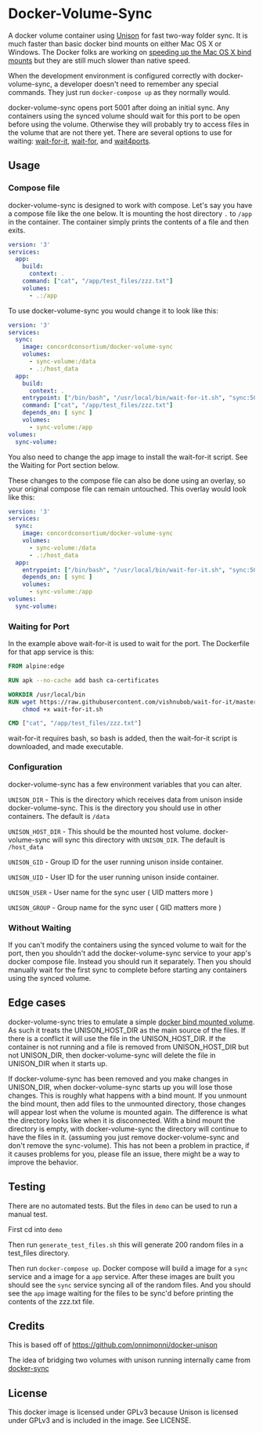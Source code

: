 # Docker-Volume-Sync
A docker volume container using [Unison](http://www.cis.upenn.edu/~bcpierce/unison/) for fast two-way folder sync. It is much faster than basic docker bind mounts on either Mac OS X or Windows.  The Docker folks are working on [speeding up the Mac OS X bind mounts](https://docs.docker.com/storage/bind-mounts/#configure-mount-consistency-for-macos) but they are still much slower than native speed.

When the development environment is configured correctly with docker-volume-sync, a developer doesn't need to remember any special commands. They just run `docker-compose up` as they normally would.

docker-volume-sync opens port 5001 after doing an initial sync. Any containers using the synced volume should wait for this port to be open before using the volume. Otherwise they will probably try to access files in the volume that are not there yet. There are several options to use for waiting: [wait-for-it](https://github.com/vishnubob/wait-for-it), [wait-for](https://github.com/eficode/wait-for), and [wait4ports](https://github.com/erikogan/wait4ports).

## Usage

### Compose file

docker-volume-sync is designed to work with compose. Let's say you have a compose file like the one below. It is mounting the host directory `.` to `/app` in the container. The container simply prints the contents of a file and then exits.

```yaml
version: '3'
services:
  app:
    build:
      context: .
    command: ["cat", "/app/test_files/zzz.txt"]
    volumes:
      - .:/app
```

To use docker-volume-sync you would change it to look like this:

```yaml
version: '3'
services:
  sync:
    image: concordconsortium/docker-volume-sync
    volumes:
      - sync-volume:/data
      - .:/host_data
  app:
    build:
      context: .
    entrypoint: ["/bin/bash", "/usr/local/bin/wait-for-it.sh", "sync:5001", "-s", "-t", "30", "--"]
    command: ["cat", "/app/test_files/zzz.txt"]
    depends_on: [ sync ]
    volumes:
      - sync-volume:/app
volumes:
  sync-volume:
```

You also need to change the app image to install the wait-for-it script. See the Waiting for Port section below.

These changes to the compose file can also be done using an overlay, so your original compose file can remain untouched. This overlay would look like this:

```yaml
version: '3'
services:
  sync:
    image: concordconsortium/docker-volume-sync
    volumes:
      - sync-volume:/data
      - .:/host_data
  app:
    entrypoint: ["/bin/bash", "/usr/local/bin/wait-for-it.sh", "sync:5001", "-s", "-t", "30", "--"]
    depends_on: [ sync ]
    volumes:
      - sync-volume:/app
volumes:
  sync-volume:
```

### Waiting for Port

In the example above wait-for-it is used to wait for the port. The Dockerfile for that app service is this:

```Dockerfile
FROM alpine:edge

RUN apk --no-cache add bash ca-certificates

WORKDIR /usr/local/bin
RUN wget https://raw.githubusercontent.com/vishnubob/wait-for-it/master/wait-for-it.sh && \
    chmod +x wait-for-it.sh

CMD ["cat", "/app/test_files/zzz.txt"]
```

wait-for-it requires bash, so bash is added, then the  wait-for-it script is downloaded, and made executable.

### Configuration

docker-volume-sync has a few environment variables that you can alter.

`UNISON_DIR` - This is the directory which receives data from unison inside docker-volume-sync. This is the directory you should use in other containers. The default is `/data`

`UNISON_HOST_DIR` - This should be the mounted host volume. docker-volume-sync will sync this directory with `UNISON_DIR`. The default is `/host_data`

`UNISON_GID` - Group ID for the user running unison inside container.

`UNISON_UID` - User ID for the user running unison inside container.

`UNISON_USER` - User name for the sync user ( UID matters more )

`UNISON_GROUP` - Group name for the sync user ( GID matters more )

### Without Waiting

If you can't modify the containers using the synced volume to wait for the port, then you shouldn't add the docker-volume-sync service to your app's docker compose file.  Instead you should run it separately. Then you should manually wait for the first sync to complete before starting any containers using the synced volume.

## Edge cases

docker-volume-sync tries to emulate a simple [docker bind mounted volume](https://docs.docker.com/storage/bind-mounts/). As such it treats the UNISON_HOST_DIR as the main source of the files. If there is a conflict it will use the file in the UNISON_HOST_DIR.  If the container is not running and a file is removed from UNISON_HOST_DIR but not UNISON_DIR, then docker-volume-sync will delete the file in UNISON_DIR when it starts up.

If docker-volume-sync has been removed and you make changes in UNISON_DIR, when docker-volume-sync starts up you will lose those changes. This is roughly what happens with a bind mount. If you unmount the bind mount, then add files to the unmounted directory, those changes will appear lost when the volume is mounted again. The difference is what the directory looks like when it is disconnected. With a bind mount the directory is empty, with docker-volume-sync the directory will continue to have the files in it. (assuming you just remove docker-volume-sync and don't remove the sync-volume). This has not been a problem in practice, if it causes problems for you, please file an issue, there might be a way to improve the behavior.

## Testing

There are no automated tests. But the files in `demo` can be used to run a manual test.

First cd into `demo`

Then run `generate_test_files.sh` this will generate 200 random files in a test_files directory.

Then run `docker-compose up`. Docker compose will build a image for a `sync` service and a image for a `app` service.  After these images are built you should see the `sync` service syncing all of the random files. And you should see the `app` image waiting for the files to be sync'd before printing the contents of the zzz.txt file.

## Credits
This is based off of https://github.com/onnimonni/docker-unison

The idea of bridging two volumes with unison running internally came from [docker-sync](https://github.com/EugenMayer/docker-sync)

## License
This docker image is licensed under GPLv3 because Unison is licensed under GPLv3 and is included in the image. See LICENSE.
